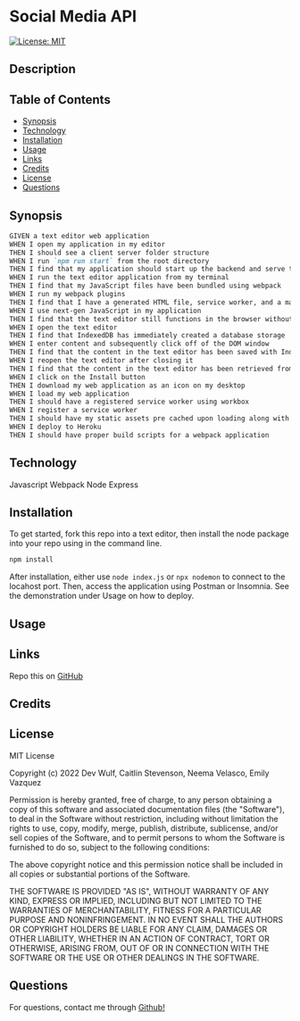 # Social Media API

[![License: MIT](https://img.shields.io/badge/License-MIT-yellow.svg)](https://opensource.org/licenses/MIT)

## Description


## Table of Contents

-   [Synopsis](#Synopsis)
-   [Technology](#Technology)
-   [Installation](#Installation)
-   [Usage](#Usage)
-   [Links](#Links)
-   [Credits](#Credits)
-   [License](#License)
-   [Questions](#Questions)

## Synopsis

```md
GIVEN a text editor web application
WHEN I open my application in my editor
THEN I should see a client server folder structure
WHEN I run `npm run start` from the root directory
THEN I find that my application should start up the backend and serve the client
WHEN I run the text editor application from my terminal
THEN I find that my JavaScript files have been bundled using webpack
WHEN I run my webpack plugins
THEN I find that I have a generated HTML file, service worker, and a manifest file
WHEN I use next-gen JavaScript in my application
THEN I find that the text editor still functions in the browser without errors
WHEN I open the text editor
THEN I find that IndexedDB has immediately created a database storage
WHEN I enter content and subsequently click off of the DOM window
THEN I find that the content in the text editor has been saved with IndexedDB
WHEN I reopen the text editor after closing it
THEN I find that the content in the text editor has been retrieved from our IndexedDB
WHEN I click on the Install button
THEN I download my web application as an icon on my desktop
WHEN I load my web application
THEN I should have a registered service worker using workbox
WHEN I register a service worker
THEN I should have my static assets pre cached upon loading along with subsequent pages and static assets
WHEN I deploy to Heroku
THEN I should have proper build scripts for a webpack application
```

## Technology

Javascript
Webpack
Node
Express

## Installation

To get started, fork this repo into a text editor, then install the node package into your repo using in the command line.

```bash
npm install
```

After installation, either use `node index.js` or `npx nodemon` to connect to the locahost port.
Then, access the application using Postman or Insomnia. See the demonstration under Usage on how to deploy.

## Usage


## Links 

Repo this on [GitHub](https://github.com/wulfsounds/pwa-text-editor)

## Credits


## License

MIT License

Copyright (c) 2022 Dev Wulf, Caitlin Stevenson, Neema Velasco, Emily Vazquez

Permission is hereby granted, free of charge, to any person obtaining a copy
of this software and associated documentation files (the "Software"), to deal
in the Software without restriction, including without limitation the rights
to use, copy, modify, merge, publish, distribute, sublicense, and/or sell
copies of the Software, and to permit persons to whom the Software is
furnished to do so, subject to the following conditions:

The above copyright notice and this permission notice shall be included in all
copies or substantial portions of the Software.

THE SOFTWARE IS PROVIDED "AS IS", WITHOUT WARRANTY OF ANY KIND, EXPRESS OR
IMPLIED, INCLUDING BUT NOT LIMITED TO THE WARRANTIES OF MERCHANTABILITY,
FITNESS FOR A PARTICULAR PURPOSE AND NONINFRINGEMENT. IN NO EVENT SHALL THE
AUTHORS OR COPYRIGHT HOLDERS BE LIABLE FOR ANY CLAIM, DAMAGES OR OTHER
LIABILITY, WHETHER IN AN ACTION OF CONTRACT, TORT OR OTHERWISE, ARISING FROM,
OUT OF OR IN CONNECTION WITH THE SOFTWARE OR THE USE OR OTHER DEALINGS IN THE
SOFTWARE.

## Questions

For questions, contact me through <a href="https://github.com/wulfsounds">Github!</a>


